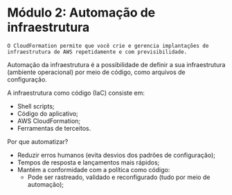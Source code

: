 # Módulo 2: Automação de infraestrutura

```
O CloudFormation permite que você crie e gerencia implantações de infraestrutura de AWS repetidamente e com previsibilidade.
```

Automação da infraestrutura é a possibilidade de definir a sua infraestrutura (ambiente operacional) por meio de código, como arquivos de configuração.

A infraestrutura como código (IaC) consiste em:
- Shell scripts;
- Código do aplicativo;
- AWS CloudFormation;
- Ferramentas de terceitos.

Por que automatizar?
- Reduzir erros humanos (evita desvios dos padrões de configuração);
- Tempos de resposta e lançamentos mais rápidos;
- Mantém a conformidade com a política como código:
	- Pode ser rastreado, validado e reconfigurado (tudo por meio de automação);


